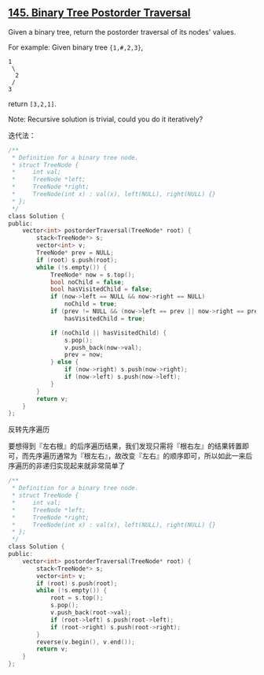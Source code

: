 ## [145. Binary Tree Postorder Traversal](https://leetcode.com/problems/binary-tree-postorder-traversal/?tab=Description)

Given a binary tree, return the postorder traversal of its nodes' values.

For example:
Given binary tree `{1,#,2,3}`,

```
1
 \
  2
 /
3
```

return `[3,2,1]`.

Note: Recursive solution is trivial, could you do it iteratively?

迭代法：

```c
/**
 * Definition for a binary tree node.
 * struct TreeNode {
 *     int val;
 *     TreeNode *left;
 *     TreeNode *right;
 *     TreeNode(int x) : val(x), left(NULL), right(NULL) {}
 * };
 */
class Solution {
public:
    vector<int> postorderTraversal(TreeNode* root) {
        stack<TreeNode*> s;
        vector<int> v;
        TreeNode* prev = NULL;
        if (root) s.push(root);
        while (!s.empty()) {
            TreeNode* now = s.top();
            bool noChild = false;
            bool hasVisitedChild = false;
            if (now->left == NULL && now->right == NULL)
                noChild = true;
            if (prev != NULL && (now->left == prev || now->right == prev))
                hasVisitedChild = true;

            if (noChild || hasVisitedChild) {
                s.pop();
                v.push_back(now->val);
                prev = now;
            } else {
                if (now->right) s.push(now->right);
                if (now->left) s.push(now->left);
            }
        }
        return v;
    }
};
```

反转先序遍历

要想得到『左右根』的后序遍历结果，我们发现只需将『根右左』的结果转置即可，而先序遍历通常为『根左右』，故改变『左右』的顺序即可，所以如此一来后序遍历的非递归实现起来就非常简单了

```c
/**
 * Definition for a binary tree node.
 * struct TreeNode {
 *     int val;
 *     TreeNode *left;
 *     TreeNode *right;
 *     TreeNode(int x) : val(x), left(NULL), right(NULL) {}
 * };
 */
class Solution {
public:
    vector<int> postorderTraversal(TreeNode* root) {
        stack<TreeNode*> s;
        vector<int> v;
        if (root) s.push(root);
        while (!s.empty()) {
            root = s.top();
            s.pop();
            v.push_back(root->val);
            if (root->left) s.push(root->left);
            if (root->right) s.push(root->right);
        }
        reverse(v.begin(), v.end());
        return v;
    }
};
```